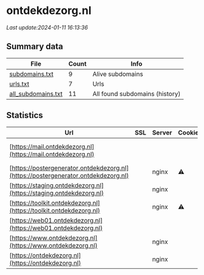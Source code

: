 # ontdekdezorg.nl
*Last update:2024-01-11 16:13:36*
## Summary data
| File       | Count | Info |
|------------|-------|------|
|[subdomains.txt](/data/ontdekdezorg/subdomains.txt)|9|Alive subdomains|
|[urls.txt](/data/ontdekdezorg/urls.txt)|7|Urls|
|[all_subdomains.txt](/data/ontdekdezorg/all_subdomains.txt)|11|All found subdomains (history)|
## Statistics
| Url | SSL | Server | Cookie | HSTS | CSP | XFO | XXP | RP | Tech |
|------------|-------|------|------|------|------|------|------|------|------|
|[https://mail.ontdekdezorg.nl](https://mail.ontdekdezorg.nl)| | | | | | | |:white_check_mark: |Apache HTTP Server:2|
|[https://postergenerator.ontdekdezorg.nl](https://postergenerator.ontdekdezorg.nl)| |nginx|:warning: |:white_check_mark: | | |:white_check_mark: |:white_check_mark: |:white_check_mark: |HSTS Laravel Nginx P...|
|[https://staging.ontdekdezorg.nl](https://staging.ontdekdezorg.nl)| |nginx| | | | | |:white_check_mark: |Basic Nginx|
|[https://toolkit.ontdekdezorg.nl](https://toolkit.ontdekdezorg.nl)| |nginx|:warning: |:white_check_mark: | | |:white_check_mark: |:white_check_mark: |:white_check_mark: |HSTS Nginx OWL Carou...|
|[https://web01.ontdekdezorg.nl](https://web01.ontdekdezorg.nl)| | | | | | | |:white_check_mark: |Nginx|
|[https://www.ontdekdezorg.nl](https://www.ontdekdezorg.nl)| |nginx| |:white_check_mark: | | |:white_check_mark: |:white_check_mark: |:white_check_mark: |HSTS Nginx|
|[https://ontdekdezorg.nl](https://ontdekdezorg.nl)| |nginx| |:white_check_mark: | | |:white_check_mark: |:white_check_mark: |:white_check_mark: |Nginx|